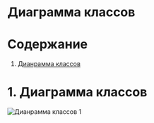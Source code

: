 # Диаграмма классов

# Содержание
1. [Дианрамма классов](#1)    

<a name="1"/>

# 1. Диаграмма классов
![Дианрамма классов 1](https://github.com/Virtouoz/Auxilium-Medicus/blob/master/Documents/images/diagrams/class.svg)
